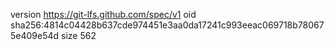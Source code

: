 version https://git-lfs.github.com/spec/v1
oid sha256:4814c04428b637cde974451e3aa0da17241c993eeac069718b780675e409e54d
size 562

